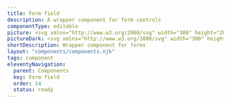 ```yaml
---
title: Form field
description: A wrapper component for form controls
componentType: editable
picture: <svg xmlns="http://www.w3.org/2000/svg" width="300" height="200" fill="none" aria-labelledby="formFieldTitle formFieldDesc" role="img"><title id="formFieldTitle">Illustration of the form field component.</title><desc id="formFieldDesc">An illustrated form field component representing form field component card.</desc><path fill="#D5D5D5" d="M256.864 88.2H43.136c-.628 0-1.136.538-1.136 1.2V119c0 .663.508 1.201 1.136 1.201h213.728c.627 0 1.136-.538 1.136-1.201V89.401c0-.663-.509-1.201-1.136-1.201Z"/><path fill="#222" d="M43.232 74.2V63.768h6.576v1.984h-4.224v2.416H49.2v1.984h-3.616V74.2h-2.352ZM54.557 74.392c-.672 0-1.306-.16-1.904-.48a3.8 3.8 0 0 1-1.424-1.424c-.362-.63-.544-1.381-.544-2.256 0-.885.182-1.637.544-2.256a3.681 3.681 0 0 1 1.424-1.408 3.872 3.872 0 0 1 1.904-.496c.672 0 1.302.165 1.888.496.587.32 1.062.79 1.424 1.408.363.619.544 1.37.544 2.256 0 .875-.181 1.627-.544 2.256a3.802 3.802 0 0 1-1.424 1.424c-.586.32-1.216.48-1.888.48Zm0-1.904c.48 0 .843-.203 1.088-.608.246-.416.368-.965.368-1.648 0-.693-.122-1.243-.368-1.648-.245-.405-.608-.608-1.088-.608-.49 0-.858.203-1.104.608-.234.405-.352.955-.352 1.648 0 .683.118 1.232.352 1.648.246.405.614.608 1.104.608ZM60.024 74.2v-7.936h1.92l.16 1.392h.064c.288-.533.635-.928 1.04-1.184.406-.267.811-.4 1.216-.4.224 0 .411.016.56.048.15.021.278.059.384.112l-.384 2.032a2.92 2.92 0 0 0-.864-.128c-.298 0-.613.112-.944.336-.32.213-.586.587-.8 1.12V74.2h-2.352ZM66.4 74.2v-7.936h1.92l.16 1.024h.063c.331-.33.683-.613 1.056-.848.374-.245.822-.368 1.344-.368.566 0 1.019.117 1.36.352.352.224.63.55.832.976a6.464 6.464 0 0 1 1.12-.928c.395-.267.854-.4 1.376-.4.854 0 1.478.288 1.872.864.406.565.608 1.344.608 2.336V74.2H75.76v-4.624c0-.576-.08-.97-.24-1.184-.149-.213-.394-.32-.736-.32-.394 0-.848.256-1.36.768v5.36h-2.352v-4.624c0-.576-.08-.97-.24-1.184-.149-.213-.394-.32-.736-.32-.394 0-.842.256-1.344.768v5.36H66.4ZM83.513 74.2V63.768h6.576v1.984h-4.224v2.416h3.616v1.984h-3.616V74.2h-2.352ZM91.712 74.2v-7.936h2.352V74.2h-2.352Zm1.168-9.104c-.395 0-.715-.112-.96-.336-.246-.224-.368-.523-.368-.896s.122-.672.368-.896c.245-.224.565-.336.96-.336s.715.112.96.336c.245.224.368.523.368.896s-.123.672-.368.896c-.246.224-.566.336-.96.336ZM99.686 74.392c-.758 0-1.44-.165-2.048-.496a3.626 3.626 0 0 1-1.44-1.424c-.352-.619-.528-1.365-.528-2.24 0-.864.176-1.605.528-2.224a3.838 3.838 0 0 1 1.408-1.424 3.495 3.495 0 0 1 1.808-.512c.757 0 1.381.17 1.872.512.501.33.874.784 1.12 1.36.256.565.384 1.21.384 1.936 0 .203-.011.405-.032.608a4.733 4.733 0 0 1-.064.432h-4.752c.106.576.346 1.003.72 1.28.373.267.821.4 1.344.4.565 0 1.136-.176 1.712-.528l.784 1.424a5.199 5.199 0 0 1-1.36.656c-.502.16-.987.24-1.456.24Zm-1.76-5.024h2.864c0-.437-.107-.795-.32-1.072-.203-.288-.539-.432-1.008-.432a1.43 1.43 0 0 0-.976.384c-.288.245-.475.619-.56 1.12ZM106.575 74.392c-.811 0-1.376-.24-1.696-.72-.309-.49-.464-1.136-.464-1.936v-8.752h2.352v8.848c0 .245.043.416.128.512.096.096.192.144.288.144h.128c.043-.01.096-.021.16-.032l.288 1.744a2.208 2.208 0 0 1-.496.128 3.214 3.214 0 0 1-.688.064ZM111.825 74.392c-.981 0-1.771-.368-2.368-1.104-.587-.747-.88-1.765-.88-3.056 0-.864.155-1.605.464-2.224.32-.63.731-1.11 1.232-1.44.512-.33 1.045-.496 1.6-.496.437 0 .805.075 1.104.224.299.15.581.352.848.608l-.096-1.216v-2.704h2.352V74.2h-1.92l-.16-.784h-.064a3.874 3.874 0 0 1-.976.704 2.575 2.575 0 0 1-1.136.272Zm.608-1.92c.256 0 .485-.053.688-.16.213-.107.416-.293.608-.56v-3.248a1.704 1.704 0 0 0-.656-.4 2.069 2.069 0 0 0-.656-.112c-.373 0-.704.181-.992.544-.288.352-.432.907-.432 1.664 0 .779.123 1.355.368 1.728.256.363.613.544 1.072.544ZM121.56 74.2V63.768h2.352v8.448h4.128V74.2h-6.48ZM131.649 74.392c-.725 0-1.301-.23-1.728-.688-.426-.47-.64-1.04-.64-1.712 0-.832.352-1.483 1.056-1.952.704-.47 1.84-.784 3.408-.944-.021-.352-.128-.63-.32-.832-.181-.213-.49-.32-.928-.32-.33 0-.666.064-1.008.192a7.207 7.207 0 0 0-1.088.528l-.848-1.552a7.855 7.855 0 0 1 1.6-.752 5.632 5.632 0 0 1 1.792-.288c1.014 0 1.792.293 2.336.88.544.587.816 1.488.816 2.704V74.2h-1.92l-.16-.816h-.064a4.78 4.78 0 0 1-1.072.736 2.781 2.781 0 0 1-1.232.272Zm.8-1.824c.267 0 .496-.059.688-.176.203-.128.406-.293.608-.496v-1.392c-.832.107-1.408.277-1.728.512-.32.224-.48.49-.48.8 0 .256.08.448.24.576.171.117.395.176.672.176ZM142.247 74.392c-.352 0-.709-.085-1.072-.256a3.527 3.527 0 0 1-.992-.784h-.064l-.192.848h-1.84V62.984h2.352v2.752l-.064 1.216c.309-.277.645-.49 1.008-.64.363-.16.725-.24 1.088-.24.64 0 1.195.165 1.664.496.469.33.827.8 1.072 1.408.256.597.384 1.301.384 2.112 0 .907-.16 1.685-.48 2.336-.32.64-.736 1.13-1.248 1.472a2.88 2.88 0 0 1-1.616.496Zm-.544-1.92c.405 0 .752-.187 1.04-.56.288-.373.432-.965.432-1.776 0-1.43-.459-2.144-1.376-2.144-.469 0-.923.24-1.36.72v3.248c.213.192.427.325.64.4.213.075.421.112.624.112ZM150.811 74.392c-.758 0-1.44-.165-2.048-.496a3.626 3.626 0 0 1-1.44-1.424c-.352-.619-.528-1.365-.528-2.24 0-.864.176-1.605.528-2.224a3.833 3.833 0 0 1 1.408-1.424 3.493 3.493 0 0 1 1.808-.512c.757 0 1.381.17 1.872.512.501.33.874.784 1.12 1.36.256.565.384 1.21.384 1.936 0 .203-.011.405-.032.608a4.733 4.733 0 0 1-.064.432h-4.752c.106.576.346 1.003.72 1.28.373.267.821.4 1.344.4.565 0 1.136-.176 1.712-.528l.784 1.424a5.199 5.199 0 0 1-1.36.656c-.502.16-.987.24-1.456.24Zm-1.76-5.024h2.864c0-.437-.107-.795-.32-1.072-.203-.288-.539-.432-1.008-.432a1.43 1.43 0 0 0-.976.384c-.288.245-.475.619-.56 1.12ZM157.7 74.392c-.811 0-1.376-.24-1.696-.72-.309-.49-.464-1.136-.464-1.936v-8.752h2.352v8.848c0 .245.043.416.128.512.096.096.192.144.288.144h.128c.043-.01.096-.021.16-.032l.288 1.744a2.208 2.208 0 0 1-.496.128 3.214 3.214 0 0 1-.688.064ZM43.26 137.2v-9.184h5.292v.98h-4.13v3.108h3.5v.98h-3.5v4.116H43.26ZM50.066 137.2v-6.804h1.148v6.804h-1.148Zm.588-8.204a.818.818 0 0 1-.56-.196c-.14-.14-.21-.327-.21-.56 0-.224.07-.406.21-.546.15-.14.336-.21.56-.21.224 0 .406.07.546.21.15.14.224.322.224.546 0 .233-.075.42-.224.56a.767.767 0 0 1-.546.196ZM56.27 137.368c-.607 0-1.158-.14-1.653-.42a3.115 3.115 0 0 1-1.176-1.232c-.29-.532-.434-1.167-.434-1.904 0-.747.145-1.386.434-1.918.299-.532.682-.943 1.148-1.232a2.75 2.75 0 0 1 1.47-.434c.868 0 1.536.289 2.002.868.476.579.714 1.353.714 2.324 0 .121-.004.243-.014.364 0 .112-.01.21-.028.294h-4.592c.047.719.27 1.293.672 1.722.41.429.943.644 1.596.644.327 0 .626-.047.896-.14a4.22 4.22 0 0 0 .798-.392l.406.756c-.29.187-.62.35-.994.49-.364.14-.78.21-1.246.21Zm-2.143-4.116h3.64c0-.691-.15-1.213-.448-1.568-.29-.364-.7-.546-1.232-.546-.476 0-.905.187-1.288.56-.373.364-.597.882-.672 1.554ZM61.675 137.368c-.43 0-.742-.131-.938-.392-.187-.271-.28-.653-.28-1.148v-8.596h1.148v8.68c0 .177.032.308.098.392a.29.29 0 0 0 .224.112h.098c.037-.009.088-.019.154-.028l.154.868a1.015 1.015 0 0 1-.266.084 2.224 2.224 0 0 1-.392.028ZM66.349 137.368c-.85 0-1.53-.308-2.044-.924-.513-.625-.77-1.503-.77-2.632 0-.737.135-1.372.406-1.904.28-.541.644-.957 1.092-1.246a2.681 2.681 0 0 1 1.456-.434c.392 0 .733.07 1.022.21.29.14.583.331.882.574l-.056-1.162v-2.618h1.162v9.968h-.952l-.098-.798h-.042a4.11 4.11 0 0 1-.924.686c-.355.187-.733.28-1.134.28Zm.252-.966c.597 0 1.176-.313 1.736-.938v-3.556c-.29-.261-.57-.443-.84-.546a2.041 2.041 0 0 0-.812-.168c-.364 0-.695.112-.994.336-.29.215-.523.518-.7.91-.177.383-.266.835-.266 1.358 0 .812.163 1.451.49 1.918.327.457.789.686 1.386.686ZM74.705 137.2v-9.184h1.162v3.85h4.27v-3.85h1.176v9.184h-1.176v-4.326h-4.27v4.326h-1.162ZM83.726 137.2v-6.804h1.148v6.804h-1.148Zm.588-8.204a.818.818 0 0 1-.56-.196c-.14-.14-.21-.327-.21-.56 0-.224.07-.406.21-.546.15-.14.336-.21.56-.21.224 0 .406.07.546.21.15.14.224.322.224.546 0 .233-.075.42-.224.56a.767.767 0 0 1-.546.196ZM87.171 137.2v-6.804h.952l.098.98h.042a5.214 5.214 0 0 1 1.036-.812c.364-.224.78-.336 1.246-.336.72 0 1.242.229 1.568.686.336.448.504 1.106.504 1.974v4.312H91.47v-4.158c0-.635-.102-1.097-.308-1.386-.205-.289-.532-.434-.98-.434a1.72 1.72 0 0 0-.938.266c-.27.177-.578.439-.924.784v4.928h-1.148ZM96.97 137.368c-.728 0-1.237-.21-1.526-.63-.28-.42-.42-.966-.42-1.638v-3.766h-1.008v-.868l1.064-.07.14-1.904h.966v1.904h1.834v.938h-1.834v3.78c0 .42.074.747.224.98.158.224.434.336.826.336.121 0 .252-.019.392-.056l.378-.126.224.868a4.998 4.998 0 0 1-.616.168c-.215.056-.43.084-.644.084Z"/></svg>
pictureDark: <svg xmlns="http://www.w3.org/2000/svg" width="300" height="200" fill="none" aria-labelledby="formFieldDarkTitle formFieldDarkDesc" role="img"><title id="formFieldDarkTitle">Illustration of the form field component.</title><desc id="formFieldDarkDesc">An illustrated form field component representing form field component card.</desc><path fill="#605F5F" d="M256.864 88.2H43.136c-.628 0-1.136.538-1.136 1.2V119c0 .663.508 1.201 1.136 1.201h213.728c.627 0 1.136-.538 1.136-1.201V89.401c0-.663-.509-1.201-1.136-1.201Z"/><path fill="#F4F4F4" d="M43.232 74.2V63.768h6.576v1.984h-4.224v2.416H49.2v1.984h-3.616V74.2h-2.352ZM54.557 74.392c-.672 0-1.306-.16-1.904-.48a3.8 3.8 0 0 1-1.424-1.424c-.362-.63-.544-1.381-.544-2.256 0-.885.182-1.637.544-2.256a3.681 3.681 0 0 1 1.424-1.408 3.872 3.872 0 0 1 1.904-.496c.672 0 1.302.165 1.888.496.587.32 1.062.79 1.424 1.408.363.619.544 1.37.544 2.256 0 .875-.181 1.627-.544 2.256a3.802 3.802 0 0 1-1.424 1.424c-.586.32-1.216.48-1.888.48Zm0-1.904c.48 0 .843-.203 1.088-.608.246-.416.368-.965.368-1.648 0-.693-.122-1.243-.368-1.648-.245-.405-.608-.608-1.088-.608-.49 0-.858.203-1.104.608-.234.405-.352.955-.352 1.648 0 .683.118 1.232.352 1.648.246.405.614.608 1.104.608ZM60.024 74.2v-7.936h1.92l.16 1.392h.064c.288-.533.635-.928 1.04-1.184.406-.267.811-.4 1.216-.4.224 0 .411.016.56.048.15.021.278.059.384.112l-.384 2.032a2.92 2.92 0 0 0-.864-.128c-.298 0-.613.112-.944.336-.32.213-.586.587-.8 1.12V74.2h-2.352ZM66.4 74.2v-7.936h1.92l.16 1.024h.063c.331-.33.683-.613 1.056-.848.374-.245.822-.368 1.344-.368.566 0 1.019.117 1.36.352.352.224.63.55.832.976a6.464 6.464 0 0 1 1.12-.928c.395-.267.854-.4 1.376-.4.854 0 1.478.288 1.872.864.406.565.608 1.344.608 2.336V74.2H75.76v-4.624c0-.576-.08-.97-.24-1.184-.149-.213-.394-.32-.736-.32-.394 0-.848.256-1.36.768v5.36h-2.352v-4.624c0-.576-.08-.97-.24-1.184-.149-.213-.394-.32-.736-.32-.394 0-.842.256-1.344.768v5.36H66.4ZM83.513 74.2V63.768h6.576v1.984h-4.224v2.416h3.616v1.984h-3.616V74.2h-2.352ZM91.712 74.2v-7.936h2.352V74.2h-2.352Zm1.168-9.104c-.395 0-.715-.112-.96-.336-.246-.224-.368-.523-.368-.896s.122-.672.368-.896c.245-.224.565-.336.96-.336s.715.112.96.336c.245.224.368.523.368.896s-.123.672-.368.896c-.246.224-.566.336-.96.336ZM99.686 74.392c-.758 0-1.44-.165-2.048-.496a3.626 3.626 0 0 1-1.44-1.424c-.352-.619-.528-1.365-.528-2.24 0-.864.176-1.605.528-2.224a3.838 3.838 0 0 1 1.408-1.424 3.495 3.495 0 0 1 1.808-.512c.757 0 1.381.17 1.872.512.501.33.874.784 1.12 1.36.256.565.384 1.21.384 1.936 0 .203-.011.405-.032.608a4.733 4.733 0 0 1-.064.432h-4.752c.106.576.346 1.003.72 1.28.373.267.821.4 1.344.4.565 0 1.136-.176 1.712-.528l.784 1.424a5.199 5.199 0 0 1-1.36.656c-.502.16-.987.24-1.456.24Zm-1.76-5.024h2.864c0-.437-.107-.795-.32-1.072-.203-.288-.539-.432-1.008-.432a1.43 1.43 0 0 0-.976.384c-.288.245-.475.619-.56 1.12ZM106.575 74.392c-.811 0-1.376-.24-1.696-.72-.309-.49-.464-1.136-.464-1.936v-8.752h2.352v8.848c0 .245.043.416.128.512.096.096.192.144.288.144h.128c.043-.01.096-.021.16-.032l.288 1.744a2.208 2.208 0 0 1-.496.128 3.214 3.214 0 0 1-.688.064ZM111.825 74.392c-.981 0-1.771-.368-2.368-1.104-.587-.747-.88-1.765-.88-3.056 0-.864.155-1.605.464-2.224.32-.63.731-1.11 1.232-1.44.512-.33 1.045-.496 1.6-.496.437 0 .805.075 1.104.224.299.15.581.352.848.608l-.096-1.216v-2.704h2.352V74.2h-1.92l-.16-.784h-.064a3.874 3.874 0 0 1-.976.704 2.575 2.575 0 0 1-1.136.272Zm.608-1.92c.256 0 .485-.053.688-.16.213-.107.416-.293.608-.56v-3.248a1.704 1.704 0 0 0-.656-.4 2.069 2.069 0 0 0-.656-.112c-.373 0-.704.181-.992.544-.288.352-.432.907-.432 1.664 0 .779.123 1.355.368 1.728.256.363.613.544 1.072.544ZM121.56 74.2V63.768h2.352v8.448h4.128V74.2h-6.48ZM131.649 74.392c-.725 0-1.301-.23-1.728-.688-.426-.47-.64-1.04-.64-1.712 0-.832.352-1.483 1.056-1.952.704-.47 1.84-.784 3.408-.944-.021-.352-.128-.63-.32-.832-.181-.213-.49-.32-.928-.32-.33 0-.666.064-1.008.192a7.207 7.207 0 0 0-1.088.528l-.848-1.552a7.855 7.855 0 0 1 1.6-.752 5.632 5.632 0 0 1 1.792-.288c1.014 0 1.792.293 2.336.88.544.587.816 1.488.816 2.704V74.2h-1.92l-.16-.816h-.064a4.78 4.78 0 0 1-1.072.736 2.781 2.781 0 0 1-1.232.272Zm.8-1.824c.267 0 .496-.059.688-.176.203-.128.406-.293.608-.496v-1.392c-.832.107-1.408.277-1.728.512-.32.224-.48.49-.48.8 0 .256.08.448.24.576.171.117.395.176.672.176ZM142.247 74.392c-.352 0-.709-.085-1.072-.256a3.527 3.527 0 0 1-.992-.784h-.064l-.192.848h-1.84V62.984h2.352v2.752l-.064 1.216c.309-.277.645-.49 1.008-.64.363-.16.725-.24 1.088-.24.64 0 1.195.165 1.664.496.469.33.827.8 1.072 1.408.256.597.384 1.301.384 2.112 0 .907-.16 1.685-.48 2.336-.32.64-.736 1.13-1.248 1.472a2.88 2.88 0 0 1-1.616.496Zm-.544-1.92c.405 0 .752-.187 1.04-.56.288-.373.432-.965.432-1.776 0-1.43-.459-2.144-1.376-2.144-.469 0-.923.24-1.36.72v3.248c.213.192.427.325.64.4.213.075.421.112.624.112ZM150.811 74.392c-.758 0-1.44-.165-2.048-.496a3.626 3.626 0 0 1-1.44-1.424c-.352-.619-.528-1.365-.528-2.24 0-.864.176-1.605.528-2.224a3.833 3.833 0 0 1 1.408-1.424 3.493 3.493 0 0 1 1.808-.512c.757 0 1.381.17 1.872.512.501.33.874.784 1.12 1.36.256.565.384 1.21.384 1.936 0 .203-.011.405-.032.608a4.733 4.733 0 0 1-.064.432h-4.752c.106.576.346 1.003.72 1.28.373.267.821.4 1.344.4.565 0 1.136-.176 1.712-.528l.784 1.424a5.199 5.199 0 0 1-1.36.656c-.502.16-.987.24-1.456.24Zm-1.76-5.024h2.864c0-.437-.107-.795-.32-1.072-.203-.288-.539-.432-1.008-.432a1.43 1.43 0 0 0-.976.384c-.288.245-.475.619-.56 1.12ZM157.7 74.392c-.811 0-1.376-.24-1.696-.72-.309-.49-.464-1.136-.464-1.936v-8.752h2.352v8.848c0 .245.043.416.128.512.096.096.192.144.288.144h.128c.043-.01.096-.021.16-.032l.288 1.744a2.208 2.208 0 0 1-.496.128 3.214 3.214 0 0 1-.688.064ZM43.26 137.2v-9.184h5.292v.98h-4.13v3.108h3.5v.98h-3.5v4.116H43.26ZM50.066 137.2v-6.804h1.148v6.804h-1.148Zm.588-8.204a.818.818 0 0 1-.56-.196c-.14-.14-.21-.327-.21-.56 0-.224.07-.406.21-.546.15-.14.336-.21.56-.21.224 0 .406.07.546.21.15.14.224.322.224.546 0 .233-.075.42-.224.56a.767.767 0 0 1-.546.196ZM56.27 137.368c-.607 0-1.158-.14-1.653-.42a3.115 3.115 0 0 1-1.176-1.232c-.289-.532-.434-1.167-.434-1.904 0-.747.145-1.386.434-1.918.299-.532.682-.943 1.148-1.232a2.75 2.75 0 0 1 1.47-.434c.868 0 1.536.289 2.002.868.476.579.714 1.353.714 2.324 0 .121-.004.243-.014.364 0 .112-.009.21-.028.294h-4.592c.047.719.271 1.293.672 1.722.411.429.943.644 1.596.644.327 0 .626-.047.896-.14a4.22 4.22 0 0 0 .798-.392l.406.756c-.289.187-.62.35-.994.49-.364.14-.779.21-1.246.21Zm-2.143-4.116h3.64c0-.691-.149-1.213-.448-1.568-.289-.364-.7-.546-1.232-.546-.476 0-.905.187-1.288.56-.373.364-.597.882-.672 1.554ZM61.675 137.368c-.43 0-.742-.131-.938-.392-.187-.271-.28-.653-.28-1.148v-8.596h1.148v8.68c0 .177.032.308.098.392a.29.29 0 0 0 .224.112h.098c.037-.009.088-.019.154-.028l.154.868a1.015 1.015 0 0 1-.266.084 2.224 2.224 0 0 1-.392.028ZM66.349 137.368c-.85 0-1.53-.308-2.044-.924-.513-.625-.77-1.503-.77-2.632 0-.737.135-1.372.406-1.904.28-.541.644-.957 1.092-1.246a2.68 2.68 0 0 1 1.456-.434c.392 0 .733.07 1.022.21.29.14.583.331.882.574l-.056-1.162v-2.618h1.162v9.968h-.952l-.098-.798h-.042c-.261.261-.57.49-.924.686-.355.187-.733.28-1.134.28Zm.252-.966c.597 0 1.176-.313 1.736-.938v-3.556c-.29-.261-.57-.443-.84-.546a2.041 2.041 0 0 0-.812-.168c-.364 0-.695.112-.994.336-.29.215-.523.518-.7.91-.177.383-.266.835-.266 1.358 0 .812.163 1.451.49 1.918.327.457.789.686 1.386.686ZM74.705 137.2v-9.184h1.162v3.85h4.27v-3.85h1.176v9.184h-1.176v-4.326h-4.27v4.326h-1.162ZM83.726 137.2v-6.804h1.148v6.804h-1.148Zm.588-8.204a.818.818 0 0 1-.56-.196c-.14-.14-.21-.327-.21-.56 0-.224.07-.406.21-.546.15-.14.336-.21.56-.21.224 0 .406.07.546.21.15.14.224.322.224.546 0 .233-.075.42-.224.56a.767.767 0 0 1-.546.196ZM87.171 137.2v-6.804h.952l.098.98h.042a5.214 5.214 0 0 1 1.036-.812c.364-.224.78-.336 1.246-.336.72 0 1.242.229 1.568.686.336.448.504 1.106.504 1.974v4.312H91.47v-4.158c0-.635-.102-1.097-.308-1.386-.205-.289-.532-.434-.98-.434a1.72 1.72 0 0 0-.938.266c-.27.177-.578.439-.924.784v4.928h-1.148ZM96.97 137.368c-.728 0-1.237-.21-1.526-.63-.28-.42-.42-.966-.42-1.638v-3.766h-1.008v-.868l1.064-.07.14-1.904h.966v1.904h1.834v.938h-1.834v3.78c0 .42.074.747.224.98.158.224.434.336.826.336.121 0 .252-.019.392-.056l.378-.126.224.868a4.998 4.998 0 0 1-.616.168c-.215.056-.43.084-.644.084Z"/></svg>
shortDescription: Wrapper component for forms
layout: "components/components.njk"
tags: component
eleventyNavigation:
  parent: Components
  key: Form field
  order: 14
  status: ready
---
```


